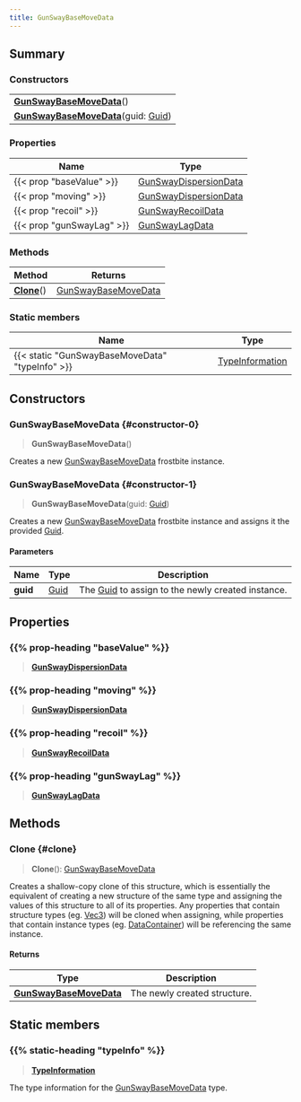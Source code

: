 ```yaml
---
title: GunSwayBaseMoveData
---
```


## Summary

### Constructors

|  |
| --- |
| **[GunSwayBaseMoveData](#constructor-0)**() |
| **[GunSwayBaseMoveData](#constructor-1)**(guid: [Guid](/vext/ref/shared/type/guid)) |

### Properties

| Name | Type |
| ---- | ---- |
| {{< prop "baseValue" >}} | [GunSwayDispersionData](/vext/ref/fb/gunswaydispersiondata) |
| {{< prop "moving" >}} | [GunSwayDispersionData](/vext/ref/fb/gunswaydispersiondata) |
| {{< prop "recoil" >}} | [GunSwayRecoilData](/vext/ref/fb/gunswayrecoildata) |
| {{< prop "gunSwayLag" >}} | [GunSwayLagData](/vext/ref/fb/gunswaylagdata) |

### Methods

| Method | Returns |
| ------ | ------- |
| **[Clone](#clone)**() | [GunSwayBaseMoveData](/vext/ref/fb/gunswaybasemovedata) |

### Static members

| Name | Type |
| ---- | ---- |
| {{< static "GunSwayBaseMoveData" "typeInfo" >}} | [TypeInformation](/vext/ref/shared/type/typeinformation) |

## Constructors

### GunSwayBaseMoveData {#constructor-0}

> **GunSwayBaseMoveData**()

Creates a new [GunSwayBaseMoveData](/vext/ref/fb/gunswaybasemovedata) frostbite instance.

### GunSwayBaseMoveData {#constructor-1}

> **GunSwayBaseMoveData**(guid: [Guid](/vext/ref/shared/type/guid))

Creates a new [GunSwayBaseMoveData](/vext/ref/fb/gunswaybasemovedata) frostbite instance and assigns it the provided [Guid](/vext/ref/shared/type/guid).

#### Parameters

| Name | Type | Description |
| ---- | ---- | ----------- |
| **guid** | [Guid](/vext/ref/shared/type/guid) | The [Guid](/vext/ref/shared/type/guid) to assign to the newly created instance. |

## Properties

### {{% prop-heading "baseValue" %}}

> **[GunSwayDispersionData](/vext/ref/fb/gunswaydispersiondata)**

### {{% prop-heading "moving" %}}

> **[GunSwayDispersionData](/vext/ref/fb/gunswaydispersiondata)**

### {{% prop-heading "recoil" %}}

> **[GunSwayRecoilData](/vext/ref/fb/gunswayrecoildata)**

### {{% prop-heading "gunSwayLag" %}}

> **[GunSwayLagData](/vext/ref/fb/gunswaylagdata)**

## Methods

### Clone {#clone}

> **Clone**(): [GunSwayBaseMoveData](/vext/ref/fb/gunswaybasemovedata)

Creates a shallow-copy clone of this structure, which is essentially the equivalent of creating a new structure of the same type and assigning the values of this structure to all of its properties. Any properties that contain structure types (eg. [Vec3](/vext/ref/shared/type/vec3)) will be cloned when assigning, while properties that contain instance types (eg. [DataContainer](/vext/ref/shared/type/datacontainer)) will be referencing the same instance.

#### Returns

| Type | Description |
| ---- | ----------- |
| **[GunSwayBaseMoveData](/vext/ref/fb/gunswaybasemovedata)** | The newly created structure. |

## Static members

### {{% static-heading "typeInfo" %}}

> **[TypeInformation](/vext/ref/shared/type/typeinformation)**

The type information for the [GunSwayBaseMoveData](/vext/ref/fb/gunswaybasemovedata) type.

